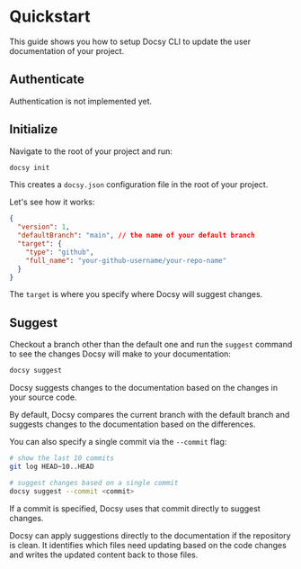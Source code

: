# Quickstart

This guide shows you how to setup Docsy CLI to update the user documentation of your project.

## Authenticate

Authentication is not implemented yet.

## Initialize

Navigate to the root of your project and run:

```bash
docsy init
```

This creates a `docsy.json` configuration file in the root of your project.

Let's see how it works:

```json
{
  "version": 1,
  "defaultBranch": "main", // the name of your default branch
  "target": {
    "type": "github",
    "full_name": "your-github-username/your-repo-name"
  }
}
```

The `target` is where you specify where Docsy will suggest changes.

## Suggest

Checkout a branch other than the default one and run the `suggest` command to see the changes Docsy will make to your documentation:

```bash
docsy suggest
```

Docsy suggests changes to the documentation based on the changes in your source code.

By default, Docsy compares the current branch with the default branch and suggests changes to the documentation based on the differences.

You can also specify a single commit via the `--commit` flag:

```bash
# show the last 10 commits
git log HEAD~10..HEAD

# suggest changes based on a single commit
docsy suggest --commit <commit>
```

If a commit is specified, Docsy uses that commit directly to suggest changes.

Docsy can apply suggestions directly to the documentation if the repository is clean. It identifies which files need updating based on the code changes and writes the updated content back to those files.